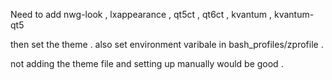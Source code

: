 Need to add nwg-look , lxappearance , qt5ct , qt6ct , kvantum , kvantum-qt5 

then set the theme . 
also set environment varibale in bash_profiles/zprofile .

not adding the theme file and setting up manually would be good . 
